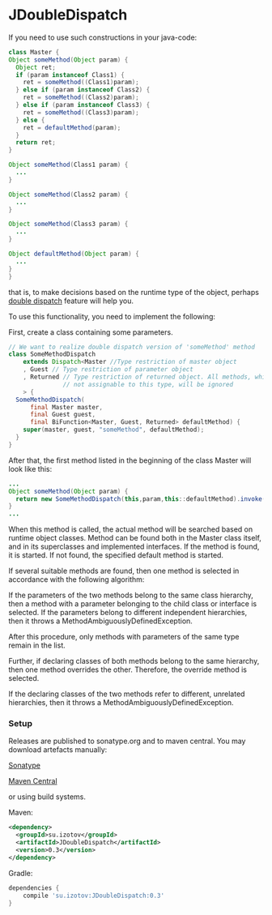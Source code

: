 # JDoubleDispatch

If you need to use such constructions in your java-code:

```java
class Master {
Object someMethod(Object param) {
  Object ret;
  if (param instanceof Class1) {
    ret = someMethod((Class1)param);
  } else if (param instanceof Class2) {
    ret = someMethod((Class2)param);
  } else if (param instanceof Class3) {
    ret = someMethod((Class3)param);
  } else {
    ret = defaultMethod(param);
  }
  return ret;
}

Object someMethod(Class1 param) {
  ...
}

Object someMethod(Class2 param) {
  ...
}

Object someMethod(Class3 param) {
  ...
}

Object defaultMethod(Object param) {
  ...
}
}
```
that is, to make decisions based on the runtime type of the object, perhaps [double dispatch](https://en.wikipedia.org/wiki/Double_dispatch) feature will help you.

To use this functionality, you need to implement the following:

First, create a class containing some parameters.

```java
// We want to realize double dispatch version of 'someMethod' method
class SomeMethodDispatch
    extends Dispatch<Master //Type restriction of master object
    , Guest // Type restriction of parameter object
    , Returned // Type restriction of returned object. All methods, which return result is
               // not assignable to this type, will be ignored
    > {
  SomeMethodDispatch(
      final Master master,
      final Guest guest,
      final BiFunction<Master, Guest, Returned> defaultMethod) {
    super(master, guest, "someMethod", defaultMethod);
  }
}
```

After that, the first method listed in the beginning of the class Master will look like this:

```java
...
Object someMethod(Object param) {
  return new SomeMethodDispatch(this,param,this::defaultMethod).invoke();
}
...
```

When this method is called, the actual method will be searched based on runtime object classes. 
Method can be found both in the Master class itself, and in its superclasses and implemented interfaces.
If the method is found, it is started. If not found, the specified default method is started.

If several suitable methods are found, then one method is selected in accordance with the following algorithm:

If the parameters of the two methods belong to the same class hierarchy, then a method with a 
parameter belonging to the child class or interface is selected. If the parameters belong to 
different independent hierarchies, then it throws a MethodAmbiguouslyDefinedException.

After this procedure, only methods with parameters of the same type remain in the list.

Further, if declaring classes of both methods belong to the same hierarchy, then one method 
overrides the other. Therefore, the override method is selected.

If the declaring classes of the two methods refer to different, unrelated hierarchies, then it 
throws a MethodAmbiguouslyDefinedException.

### Setup

Releases are published to sonatype.org and to maven central. You may download artefacts manually:

[Sonatype](https://oss.sonatype.org/content/groups/staging/su/izotov/JDoubleDispatch/)

[Maven Central](http://repo1.maven.org/maven2/su/izotov/JDoubleDispatch/)

or using build systems.

Maven:

```xml
<dependency>
  <groupId>su.izotov</groupId>
  <artifactId>JDoubleDispatch</artifactId>
  <version>0.3</version>
</dependency>
```

Gradle:

```groovy
dependencies {
    compile 'su.izotov:JDoubleDispatch:0.3'
}
```